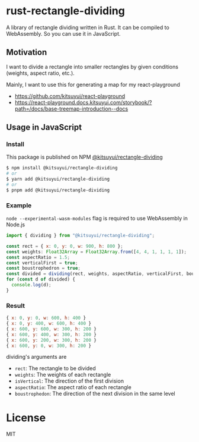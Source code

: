 # rust-rectangle-dividing

A library of rectangle dividing written in Rust.
It can be compiled to WebAssembly. So you can use it in JavaScript.

## Motivation

I want to divide a rectangle into smaller rectangles by given conditions (weights, aspect ratio, etc.).

Mainly, I want to use this for generating a map for my react-playground
- https://github.com/kitsuyui/react-playground
- https://react-playground.docs.kitsuyui.com/storybook/?path=/docs/base-treemap-introduction--docs

## Usage in JavaScript

### Install

This package is published on NPM [@kitsuyui/rectangle-dividing](https://www.npmjs.com/package/@kitsuyui/rectangle-dividing)

```sh
$ npm install @kitsuyui/rectangle-dividing
# or
$ yarn add @kitsuyui/rectangle-dividing
# or
$ pnpm add @kitsuyui/rectangle-dividing
```

### Example

`node --experimental-wasm-modules` flag is required to use WebAssembly in Node.js

```js
import { dividing } from "@kitsuyui/rectangle-dividing";

const rect = { x: 0, y: 0, w: 900, h: 800 };
const weights: Float32Array = Float32Array.from([4, 4, 1, 1, 1, 1]);
const aspectRatio = 1.5;
const verticalFirst = true;
const boustrophedron = true;
const divided = dividing(rect, weights, aspectRatio, verticalFirst, boustrophedron);
for (const d of divided) {
  console.log(d);
}
```

### Result

```js
{ x: 0, y: 0, w: 600, h: 400 }
{ x: 0, y: 400, w: 600, h: 400 }
{ x: 600, y: 600, w: 300, h: 200 }
{ x: 600, y: 400, w: 300, h: 200 }
{ x: 600, y: 200, w: 300, h: 200 }
{ x: 600, y: 0, w: 300, h: 200 }
```

dividing's arguments are

- `rect`: The rectangle to be divided
- `weights`: The weights of each rectangle
- `isVertical`: The direction of the first division
- `aspectRatio`: The aspect ratio of each rectangle
- `boustrophedon`: The direction of the next division in the same level

# License

MIT
